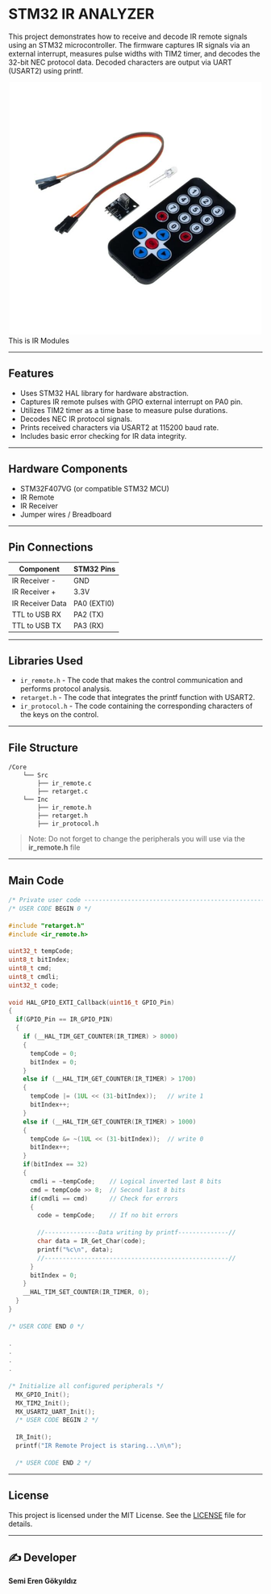 # STM32 IR ANALYZER
This project demonstrates how to receive and decode IR remote signals using an STM32 microcontroller. The firmware captures IR signals via an external interrupt, measures pulse widths with TIM2 timer, and decodes the 32-bit NEC protocol data. Decoded characters are output via UART (USART2) using printf.

<div style="text-align: center;">
  <img src="images/ir_module.jpg" alt="IR Module" width="500">
</div>
This is IR Modules

<hr>

## Features
- Uses STM32 HAL library for hardware abstraction.
- Captures IR remote pulses with GPIO external interrupt on PA0 pin.
- Utilizes TIM2 timer as a time base to measure pulse durations.
- Decodes NEC IR protocol signals.
- Prints received characters via USART2 at 115200 baud rate.
- Includes basic error checking for IR data integrity.
<hr>

## Hardware Components

- STM32F407VG (or compatible STM32 MCU)
- IR Remote
- IR Receiver
- Jumper wires / Breadboard
<hr>

## Pin Connections

| Component        | STM32 Pins  |
|------------------|-------------|
| IR Receiver -    | GND         |
| IR Receiver +    | 3.3V        |
| IR Receiver Data | PA0 (EXTI0) |
| TTL to USB RX    | PA2 (TX)    |
| TTL to USB TX    | PA3 (RX)    |
<hr>

## Libraries Used

- `ir_remote.h` - The code that makes the control communication and performs protocol analysis.
- `retarget.h` - The code that integrates the printf function with USART2.
- `ir_protocol.h` - The code containing the corresponding characters of the keys on the control.

<hr>

## File Structure

```
/Core
    └── Src
        ├── ir_remote.c
        ├── retarget.c
    └── Inc
        ├── ir_remote.h
        ├── retarget.h
        ├── ir_protocol.h
```
>Note: Do not forget to change the peripherals you will use via the <strong>ir_remote.h</strong> file

<hr>

## Main Code 
```c
/* Private user code ---------------------------------------------------------*/
/* USER CODE BEGIN 0 */

#include "retarget.h"
#include <ir_remote.h>

uint32_t tempCode;
uint8_t bitIndex;
uint8_t cmd;
uint8_t cmdli;
uint32_t code;

void HAL_GPIO_EXTI_Callback(uint16_t GPIO_Pin)
{
  if(GPIO_Pin == IR_GPIO_PIN)
  {
    if (__HAL_TIM_GET_COUNTER(IR_TIMER) > 8000)
    {
      tempCode = 0;
      bitIndex = 0;
    }
    else if (__HAL_TIM_GET_COUNTER(IR_TIMER) > 1700)
    {
      tempCode |= (1UL << (31-bitIndex));   // write 1
      bitIndex++;
    }
    else if (__HAL_TIM_GET_COUNTER(IR_TIMER) > 1000)
    {
      tempCode &= ~(1UL << (31-bitIndex));  // write 0
      bitIndex++;
    }
    if(bitIndex == 32)
    {
      cmdli = ~tempCode; 	// Logical inverted last 8 bits
      cmd = tempCode >> 8; 	// Second last 8 bits
      if(cmdli == cmd) 		// Check for errors
      {
        code = tempCode; 	// If no bit errors

        //---------------Data writing by printf--------------//
        char data = IR_Get_Char(code);
        printf("%c\n", data);
        //---------------------------------------------------//
      }
      bitIndex = 0;
    }
    __HAL_TIM_SET_COUNTER(IR_TIMER, 0);
  }
}

/* USER CODE END 0 */

.
.
.
.

/* Initialize all configured peripherals */
  MX_GPIO_Init();
  MX_TIM2_Init();
  MX_USART2_UART_Init();
  /* USER CODE BEGIN 2 */

  IR_Init();
  printf("IR Remote Project is staring...\n\n");

  /* USER CODE END 2 */
```
<hr>

## License

This project is licensed under the MIT License. See the [LICENSE](LICENSE) file for details.
<hr>

## ✍️ Developer

**Semi Eren Gökyıldız**

